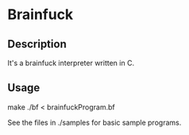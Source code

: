 Brainfuck
=========

Description
-----------

It's a brainfuck interpreter written in C.

Usage
-----
make
./bf < brainfuckProgram.bf

See the files in ./samples for basic sample programs.
